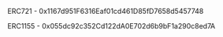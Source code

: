ERC721 - 0x1167d951F6316Eaf01cd461D85fD7658d5457748

ERC1155 - 0x055dc92c352Cd122dA0E702d6b9bF1a290c8ed7A

